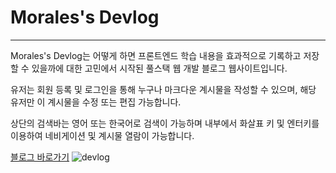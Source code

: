 # Morales's Devlog

---

Morales's Devlog는 어떻게 하면 프론트엔드 학습 내용을 효과적으로 기록하고 저장할 수 있을까에 대한 고민에서 시작된 풀스택 웹 개발 블로그 웹사이트입니다.

유저는 회원 등록 및 로그인을 통해 누구나 마크다운 계시물을 작성할 수 있으며, 해당 유저만 이 계시물을 수정 또는 편집 가능합니다.

상단의 검색바는 영어 또는 한국어로 검색이 가능하며 내부에서 화살표 키 및 엔터키를 이용하여 네비게이션 및 계시물 열람이 가능합니다.

<a href="https://morales-devlog.herokuapp.com/">블로그 바로가기<a/>
![devlog](https://user-images.githubusercontent.com/67190756/130057198-838480a7-1f65-45f7-bb3e-e0a4d1169464.png)

